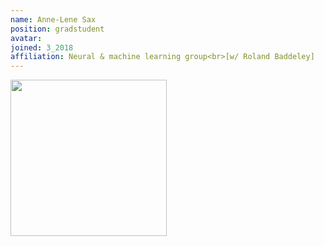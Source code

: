 ```yaml
---
name: Anne-Lene Sax
position: gradstudent
avatar: 
joined: 3_2018
affiliation: Neural & machine learning group<br>[w/ Roland Baddeley]
---
```


<img width="250" src="{{site.baseurl}}/images/people/{{page.avatar}}" data-action="zoom">
